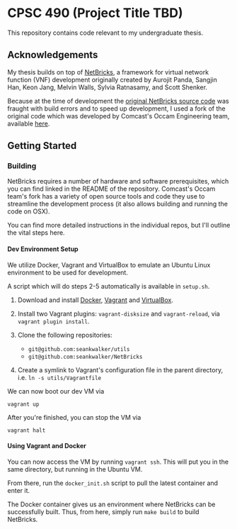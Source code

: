 # CPSC 490 (Project Title TBD)

This repository contains code relevant to my undergraduate thesis.

## Acknowledgements

My thesis builds on top of [NetBricks](http://netbricks.io/), a framework for virtual network function (VNF) development originally created by Aurojit Panda, Sangjin Han, Keon Jang, Melvin Walls, Sylvia Ratnasamy, and Scott Shenker.

Because at the time of development the [original NetBricks source code](https://github.com/netsys/netbricks) was fraught with build errors and to speed up development, I used a fork of the original code which was developed by Comcast's Occam Engineering team, available [here](https://github.com/williamofockham/NetBricks).

## Getting Started

### Building

NetBricks requires a number of hardware and software prerequisites, which you can find linked in the README of the repository. Comcast's Occam team's fork has a variety of open source tools and code they use to streamline the development process (it also allows building and running the code on OSX).

You can find more detailed instructions in the individual repos, but I'll outline the vital steps here.

#### Dev Environment Setup

We utilize Docker, Vagrant and VirtualBox to emulate an Ubuntu Linux environment to be used for development.

A script which will do steps 2-5 automatically is available in `setup.sh`.

1. Download and install [Docker](https://www.docker.com/get-started), [Vagrant](https://www.vagrantup.com/downloads.html) and [VirtualBox](https://www.virtualbox.org/wiki/Downloads).

2. Install two Vagrant plugins: `vagrant-disksize` and `vagrant-reload`, via `vagrant plugin install`.

3. Clone the following repositories:

   - `git@github.com:seankwalker/utils`
   - `git@github.com:seankwalker/NetBricks`

4. Create a symlink to Vagrant's configuration file in the parent directory, i.e. `ln -s utils/Vagrantfile`

We can now boot our dev VM via

`vagrant up`

After you're finished, you can stop the VM via

`vagrant halt`

#### Using Vagrant and Docker

You can now access the VM by running `vagrant ssh`. This will put you in the same directory, but running in the Ubuntu VM.

From there, run the `docker_init.sh` script to pull the latest container and enter it.

The Docker container gives us an environment where NetBricks can be successfully built. Thus, from here, simply run `make build` to build NetBricks.
